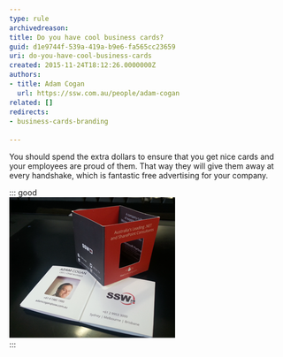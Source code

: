 ```yaml
---
type: rule
archivedreason: 
title: Do you have cool business cards?
guid: d1e9744f-539a-419a-b9e6-fa565cc23659
uri: do-you-have-cool-business-cards
created: 2015-11-24T18:12:26.0000000Z
authors:
- title: Adam Cogan
  url: https://ssw.com.au/people/adam-cogan
related: []
redirects:
- business-cards-branding

---
```


You should spend the extra dollars to ensure that you get nice cards and your employees are proud of them. That way they will give them away at every handshake, which is fantastic free advertising for your company.

::: good  
![Figure: SSW Cube Business Cards](ssw-businesscards.png)  
:::  

<!--endintro-->
